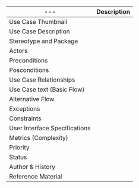 | ---                           | Description                                  |
| ----------------------------- | -------------------------------------------- |
| Use Case Thumbnail            |                                          |
| Use Case Description          |  |
| Stereotype and Package        |                                              |
| Actors                        |                                |
| Preconditions                 |                                              |
| Posconditions                 |                                              |
| Use Case Relationships        |                                              |
| Use Case text (Basic Flow)    |                                              |
| Alternative Flow              |                                              |
| Exceptions                    |                                              |
| Constraints                   |                                              |
| User Interface Specifications |                                              |
| Metrics (Complexity)          |                                              |
| Priority                      |                                              |
| Status                        |                                              |
| Author & History              |                                              |
| Reference Material            |                                              |
